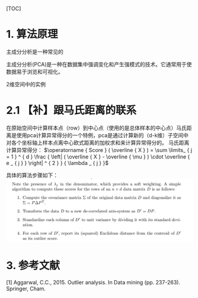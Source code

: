 [TOC]


# 1. 算法原理

主成分分析是一种常见的

主成分分析(PCA)是一种在数据集中强调变化和产生强模式的技术。它通常用于使数据易于浏览和可视化。

2维空间中的实例



# 2.1 【补】跟马氏距离的联系
在原始空间中计算样本点（row）到中心点（使用的是总体样本的中心点）马氏距离是使用pca计算异常得分的一个特例，pca是通过计算新的（d-k维）子空间中对各个坐标轴上样本点离中心欧式距离的加权求和来计算异常得分的。
马氏距离计算异常得分：
$\operatorname { Score } ( \overline { X } ) = \sum \limits_ { j = 1 } ^ { d } \frac { \left| ( \overline { X } - \overline { \mu } ) \cdot \overline { e _ { j } } \right| ^ { 2 } } { \lambda _ { j } }$




具体的算法步骤如下：
![](./_image/2018-09-23-18-32-41.jpg)


# 3. 参考文献
[1] Aggarwal, C.C., 2015. Outlier analysis. In Data mining (pp. 237-263). Springer, Cham.
